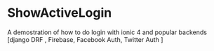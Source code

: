 <h1>ShowActiveLogin</h1>
A demostration of how to do login with ionic 4 and popular backends [django DRF , Firebase, Facebook Auth, Twitter Auth ]
